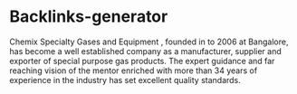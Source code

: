 # Backlinks-generator
Chemix Specialty Gases and Equipment , founded in to 2006 at Bangalore, has become a well established company as a manufacturer, supplier and exporter of special purpose gas products. The expert guidance and far reaching vision of the mentor enriched with more than 34 years of experience in the industry has set excellent quality standards.
